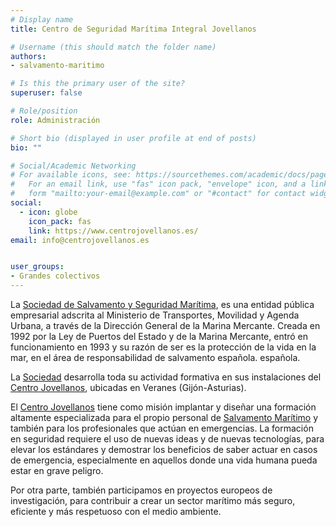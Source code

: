 ```yaml
---
# Display name
title: Centro de Seguridad Marítima Integral Jovellanos

# Username (this should match the folder name)
authors:
- salvamento-maritimo

# Is this the primary user of the site?
superuser: false

# Role/position
role: Administración

# Short bio (displayed in user profile at end of posts)
bio: ""

# Social/Academic Networking
# For available icons, see: https://sourcethemes.com/academic/docs/page-builder/#icons
#   For an email link, use "fas" icon pack, "envelope" icon, and a link in the
#   form "mailto:your-email@example.com" or "#contact" for contact widget.
social:
  - icon: globe
    icon_pack: fas
    link: https://www.centrojovellanos.es/
email: info@centrojovellanos.es


user_groups:
- Grandes colectivos
---
```


La [Sociedad de Salvamento y Seguridad Marítima](http://www.salvamentomaritimo.es/), es una entidad pública empresarial adscrita al Ministerio de Transportes, Movilidad y Agenda Urbana, a través de la Dirección General de la Marina Mercante. Creada en 1992 por la Ley de Puertos del Estado y de la Marina Mercante, entró en funcionamiento en 1993 y su razón de ser es la protección de la vida en la mar, en el área de responsabilidad de salvamento española. española.

 

La [Sociedad](http://www.salvamentomaritimo.es/) desarrolla toda su actividad formativa en sus instalaciones del [Centro Jovellanos](https://www.centrojovellanos.es/home), ubicadas en Veranes (Gijón-Asturias).

El [Centro Jovellanos](https://www.centrojovellanos.es/home) tiene como misión implantar y diseñar una formación altamente especializada para el propio personal de [Salvamento Marítimo](http://www.salvamentomaritimo.es/conocenos#nuestros-medios) y también para los profesionales que actúan en emergencias. La formación en seguridad requiere el uso de nuevas ideas y de nuevas tecnologías, para elevar los estándares y demostrar los beneficios de saber actuar en casos de emergencia, especialmente en aquellos donde una vida humana pueda estar en grave peligro.

Por otra parte, también participamos en proyectos europeos de investigación, para contribuir a crear un sector marítimo más seguro, eficiente y más respetuoso con el medio ambiente.
